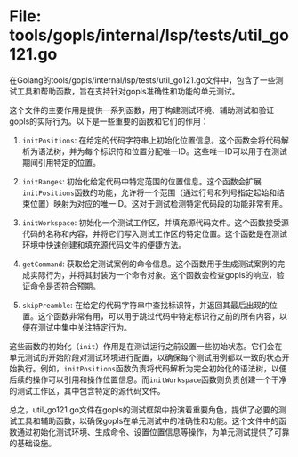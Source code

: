 # File: tools/gopls/internal/lsp/tests/util_go121.go

在Golang的tools/gopls/internal/lsp/tests/util_go121.go文件中，包含了一些测试工具和帮助函数，旨在支持针对gopls准确性和功能的单元测试。

这个文件的主要作用是提供一系列函数，用于构建测试环境、辅助测试和验证gopls的实际行为。以下是一些重要的函数和它们的作用：

1. `initPositions`: 在给定的代码字符串上初始化位置信息。这个函数会将代码解析为语法树，并为每个标识符和位置分配唯一ID。这些唯一ID可以用于在测试期间引用特定的位置。

2. `initRanges`: 初始化给定代码中特定范围的位置信息。这个函数会扩展`initPositions`函数的功能，允许将一个范围（通过行号和列号指定起始和结束位置）映射为对应的唯一ID。这对于测试检测特定代码段的功能非常有用。

3. `initWorkspace`: 初始化一个测试工作区，并填充源代码文件。这个函数接受源代码的名称和内容，并将它们写入测试工作区的特定位置。这个函数是在测试环境中快速创建和填充源代码文件的便捷方法。

4. `getCommand`: 获取给定测试案例的命令信息。这个函数用于生成测试案例的完成实际行为，并将其封装为一个命令对象。这个函数会检查gopls的响应，验证命令是否符合预期。

5. `skipPreamble`: 在给定的代码字符串中查找标识符，并返回其最后出现的位置。这个函数非常有用，可以用于跳过代码中特定标识符之前的所有内容，以便在测试中集中关注特定行为。

这些函数的初始化（`init`）作用是在测试运行之前设置一些初始状态。它们会在单元测试的开始阶段对测试环境进行配置，以确保每个测试用例都以一致的状态开始执行。例如，`initPositions`函数负责将代码解析为完全初始化的语法树，以便后续的操作可以引用和操作位置信息。而`initWorkspace`函数则负责创建一个干净的测试工作区，其中包含特定的源代码文件。

总之，util_go121.go文件在gopls的测试框架中扮演着重要角色，提供了必要的测试工具和辅助函数，以确保gopls在单元测试中的准确性和功能。这个文件中的函数通过初始化测试环境、生成命令、设置位置信息等操作，为单元测试提供了可靠的基础设施。

